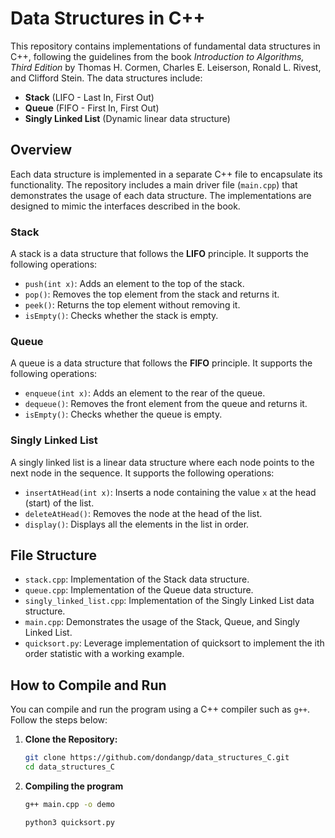 # Data Structures in C++

This repository contains implementations of fundamental data structures in C++, following the guidelines from the book *Introduction to Algorithms, Third Edition* by Thomas H. Cormen, Charles E. Leiserson, Ronald L. Rivest, and Clifford Stein. The data structures include:

- **Stack** (LIFO - Last In, First Out)
- **Queue** (FIFO - First In, First Out)
- **Singly Linked List** (Dynamic linear data structure)

## Overview

Each data structure is implemented in a separate C++ file to encapsulate its functionality. The repository includes a main driver file (`main.cpp`) that demonstrates the usage of each data structure. The implementations are designed to mimic the interfaces described in the book.

### Stack
A stack is a data structure that follows the **LIFO** principle. It supports the following operations:
- `push(int x)`: Adds an element to the top of the stack.
- `pop()`: Removes the top element from the stack and returns it.
- `peek()`: Returns the top element without removing it.
- `isEmpty()`: Checks whether the stack is empty.

### Queue
A queue is a data structure that follows the **FIFO** principle. It supports the following operations:
- `enqueue(int x)`: Adds an element to the rear of the queue.
- `dequeue()`: Removes the front element from the queue and returns it.
- `isEmpty()`: Checks whether the queue is empty.

### Singly Linked List
A singly linked list is a linear data structure where each node points to the next node in the sequence. It supports the following operations:
- `insertAtHead(int x)`: Inserts a node containing the value `x` at the head (start) of the list.
- `deleteAtHead()`: Removes the node at the head of the list.
- `display()`: Displays all the elements in the list in order.

## File Structure

- `stack.cpp`: Implementation of the Stack data structure.
- `queue.cpp`: Implementation of the Queue data structure.
- `singly_linked_list.cpp`: Implementation of the Singly Linked List data structure.
- `main.cpp`: Demonstrates the usage of the Stack, Queue, and Singly Linked List.
- `quicksort.py`: Leverage implementation of quicksort to implement the ith order statistic with a working example.

## How to Compile and Run

You can compile and run the program using a C++ compiler such as `g++`. Follow the steps below:

1. **Clone the Repository:**

   ```bash
   git clone https://github.com/dondangp/data_structures_C.git
   cd data_structures_C
   ```
2. **Compiling the program**
   ``` bash
   g++ main.cpp -o demo
   ```
   ``` bash
   python3 quicksort.py
   ```
   
   
   
